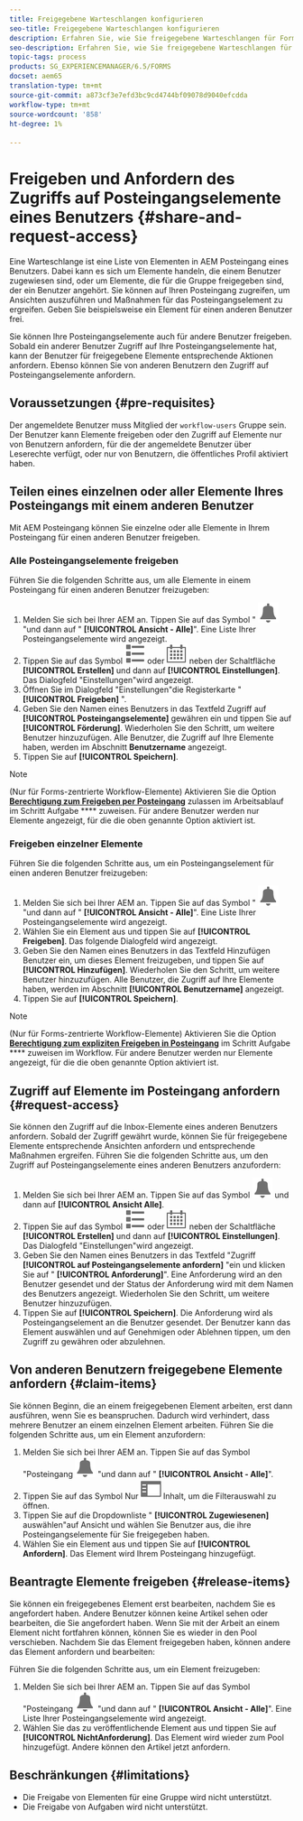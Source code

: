 ```yaml
---
title: Freigegebene Warteschlangen konfigurieren
seo-title: Freigegebene Warteschlangen konfigurieren
description: Erfahren Sie, wie Sie freigegebene Warteschlangen für Forms-zentrierte Workflows auf AEM Forms unter OSGi verwenden.
seo-description: Erfahren Sie, wie Sie freigegebene Warteschlangen für Forms-zentrierte Workflows auf AEM Forms unter OSGi verwenden.
topic-tags: process
products: SG_EXPERIENCEMANAGER/6.5/FORMS
docset: aem65
translation-type: tm+mt
source-git-commit: a873cf3e7efd3bc9cd4744bf09078d9040efcdda
workflow-type: tm+mt
source-wordcount: '858'
ht-degree: 1%

---
```



# Freigeben und Anfordern des Zugriffs auf Posteingangselemente eines Benutzers {#share-and-request-access}

Eine Warteschlange ist eine Liste von Elementen in AEM Posteingang eines Benutzers. Dabei kann es sich um Elemente handeln, die einem Benutzer zugewiesen sind, oder um Elemente, die für die Gruppe freigegeben sind, der ein Benutzer angehört. Sie können auf Ihren Posteingang zugreifen, um Ansichten auszuführen und Maßnahmen für das Posteingangselement zu ergreifen. Geben Sie beispielsweise ein Element für einen anderen Benutzer frei.

Sie können Ihre Posteingangselemente auch für andere Benutzer freigeben. Sobald ein anderer Benutzer Zugriff auf Ihre Posteingangselemente hat, kann der Benutzer für freigegebene Elemente entsprechende Aktionen anfordern. Ebenso können Sie von anderen Benutzern den Zugriff auf Posteingangselemente anfordern.

## Voraussetzungen {#pre-requisites}

Der angemeldete Benutzer muss Mitglied der `workflow-users` Gruppe sein. Der Benutzer kann Elemente freigeben oder den Zugriff auf Elemente nur von Benutzern anfordern, für die der angemeldete Benutzer über Leserechte verfügt, oder nur von Benutzern, die öffentliches Profil aktiviert haben.

## Teilen eines einzelnen oder aller Elemente Ihres Posteingangs mit einem anderen Benutzer

Mit AEM Posteingang können Sie einzelne oder alle Elemente in Ihrem Posteingang für einen anderen Benutzer freigeben.

### Alle Posteingangselemente freigeben

Führen Sie die folgenden Schritte aus, um alle Elemente in einem Posteingang für einen anderen Benutzer freizugeben:

1. Melden Sie sich bei Ihrer AEM an. Tippen Sie auf das Symbol &quot; ![Posteingang](assets/bell.svg) &quot;und dann auf &quot; **[!UICONTROL Ansicht - Alle]**&quot;. Eine Liste Ihrer Posteingangselemente wird angezeigt.
1. Tippen Sie auf das Symbol ![Ansicht-Auswahl](assets/viewlist.svg) oder ![Ansicht-Auswahl](assets/calendar.svg) neben der Schaltfläche **[!UICONTROL Erstellen]** und dann auf **[!UICONTROL Einstellungen]**. Das Dialogfeld &quot;Einstellungen&quot;wird angezeigt.
1. Öffnen Sie im Dialogfeld &quot;Einstellungen&quot;die Registerkarte &quot; **[!UICONTROL Freigeben]** &quot;.
1. Geben Sie den Namen eines Benutzers in das Textfeld Zugriff auf **[!UICONTROL Posteingangselemente]** gewähren ein und tippen Sie auf **[!UICONTROL Förderung]**. Wiederholen Sie den Schritt, um weitere Benutzer hinzuzufügen. Alle Benutzer, die Zugriff auf Ihre Elemente haben, werden im Abschnitt **Benutzername** angezeigt.
1. Tippen Sie auf **[!UICONTROL Speichern]**.

>[!NOTE]
>
>(Nur für Forms-zentrierte Workflow-Elemente) Aktivieren Sie die Option **[Berechtigung zum Freigeben per Posteingang](aem-forms-workflow-step-reference.md)** zulassen im Arbeitsablauf im Schritt Aufgabe **** zuweisen. Für andere Benutzer werden nur Elemente angezeigt, für die die oben genannte Option aktiviert ist.

### Freigeben einzelner Elemente

Führen Sie die folgenden Schritte aus, um ein Posteingangselement für einen anderen Benutzer freizugeben:

1. Melden Sie sich bei Ihrer AEM an. Tippen Sie auf das Symbol &quot; ![Posteingang](assets/bell.svg) &quot;und dann auf &quot; **[!UICONTROL Ansicht - Alle]**&quot;. Eine Liste Ihrer Posteingangselemente wird angezeigt.
1. Wählen Sie ein Element aus und tippen Sie auf **[!UICONTROL Freigeben]**. Das folgende Dialogfeld wird angezeigt.
1. Geben Sie den Namen eines Benutzers in das Textfeld Hinzufügen Benutzer ein, um dieses Element freizugeben, und tippen Sie auf **[!UICONTROL Hinzufügen]**. Wiederholen Sie den Schritt, um weitere Benutzer hinzuzufügen. Alle Benutzer, die Zugriff auf Ihre Elemente haben, werden im Abschnitt **[!UICONTROL Benutzername]** angezeigt.
1. Tippen Sie auf **[!UICONTROL Speichern]**.


>[!NOTE]
>
>(Nur für Forms-zentrierte Workflow-Elemente) Aktivieren Sie die Option **[Berechtigung zum expliziten Freigeben in Posteingang](aem-forms-workflow-step-reference.md)** im Schritt Aufgabe **** zuweisen im Workflow. Für andere Benutzer werden nur Elemente angezeigt, für die die oben genannte Option aktiviert ist.

## Zugriff auf Elemente im Posteingang anfordern {#request-access}

Sie können den Zugriff auf die Inbox-Elemente eines anderen Benutzers anfordern. Sobald der Zugriff gewährt wurde, können Sie für freigegebene Elemente entsprechende Ansichten anfordern und entsprechende Maßnahmen ergreifen. Führen Sie die folgenden Schritte aus, um den Zugriff auf Posteingangselemente eines anderen Benutzers anzufordern:

1. Melden Sie sich bei Ihrer AEM an. Tippen Sie auf das Symbol ![Ansicht-Auswahl](assets/bell.svg) und dann auf **[!UICONTROL Ansicht Alle]**.
1. Tippen Sie auf das Symbol ![Ansicht-Auswahl](assets/viewlist.svg) oder ![Ansicht-Auswahl](assets/calendar.svg) neben der Schaltfläche **[!UICONTROL Erstellen]** und dann auf **[!UICONTROL Einstellungen]**. Das Dialogfeld &quot;Einstellungen&quot;wird angezeigt.
1. Geben Sie den Namen eines Benutzers in das Textfeld &quot;Zugriff **[!UICONTROL auf Posteingangselemente anfordern]** &quot;ein und klicken Sie auf &quot; **[!UICONTROL Anforderung]**&quot;. Eine Anforderung wird an den Benutzer gesendet und der Status der Anforderung wird mit dem Namen des Benutzers angezeigt. Wiederholen Sie den Schritt, um weitere Benutzer hinzuzufügen.
1. Tippen Sie auf **[!UICONTROL Speichern]**. Die Anforderung wird als Posteingangselement an die Benutzer gesendet. Der Benutzer kann das Element auswählen und auf Genehmigen oder Ablehnen tippen, um den Zugriff zu gewähren oder abzulehnen.


## Von anderen Benutzern freigegebene Elemente anfordern {#claim-items}

Sie können Beginn, die an einem freigegebenen Element arbeiten, erst dann ausführen, wenn Sie es beanspruchen. Dadurch wird verhindert, dass mehrere Benutzer an einem einzelnen Element arbeiten. Führen Sie die folgenden Schritte aus, um ein Element anzufordern:

1. Melden Sie sich bei Ihrer AEM an. Tippen Sie auf das Symbol &quot;Posteingang ![Posteingang](assets/bell.svg) &quot;und dann auf &quot; **[!UICONTROL Ansicht - Alle]**&quot;.
1. Tippen Sie auf das Symbol Nur ![](assets/railleft.svg) Inhalt, um die Filterauswahl zu öffnen.
1. Tippen Sie auf die Dropdownliste &quot; **[!UICONTROL Zugewiesenen]** auswählen&quot;auf Ansicht und wählen Sie Benutzer aus, die ihre Posteingangselemente für Sie freigegeben haben.
1. Wählen Sie ein Element aus und tippen Sie auf **[!UICONTROL Anfordern]**. Das Element wird Ihrem Posteingang hinzugefügt.

## Beantragte Elemente freigeben {#release-items}

Sie können ein freigegebenes Element erst bearbeiten, nachdem Sie es angefordert haben. Andere Benutzer können keine Artikel sehen oder bearbeiten, die Sie angefordert haben. Wenn Sie mit der Arbeit an einem Element nicht fortfahren können, können Sie es wieder in den Pool verschieben.   Nachdem Sie das Element freigegeben haben, können andere das Element anfordern und bearbeiten:

Führen Sie die folgenden Schritte aus, um ein Element freizugeben:

1. Melden Sie sich bei Ihrer AEM an. Tippen Sie auf das Symbol &quot;Posteingang ![Posteingang](assets/bell.svg) &quot;und dann auf &quot; **[!UICONTROL Ansicht - Alle]**&quot;. Eine Liste Ihrer Posteingangselemente wird angezeigt.
1. Wählen Sie das zu veröffentlichende Element aus und tippen Sie auf **[!UICONTROL NichtAnforderung]**. Das Element wird wieder zum Pool hinzugefügt. Andere können den Artikel jetzt anfordern.

## Beschränkungen {#limitations}

* Die Freigabe von Elementen für eine Gruppe wird nicht unterstützt.
* Die Freigabe von Aufgaben wird nicht unterstützt.
